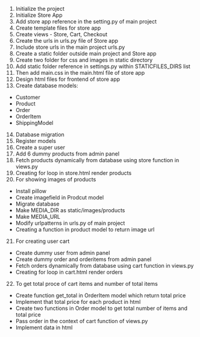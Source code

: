 1. Initialize the project
2. Initialize Store App
3. Add store app reference in the setting.py of main project
4. Create template files for store app
5. Create views - Store, Cart, Checkout
6. Create the urls in urls.py file of Store app
7. Include store urls in the main project urls.py 
8. Create a static folder outside main project and Store app
9. Create two folder for css and images in static directory
10. Add static folder reference in settings.py within STATICFILES_DIRS list
11. Then add main.css in the main.html file of store app
12. Design html files for frontend of store app
13. Create database models:
- Customer
- Product
- Order
- OrderItem
- ShippingModel
14. Database migration
15. Register models
16. Create a super user
17. Add 6 dummy products from admin panel
18. Fetch products dynamically from database using store function in views.py
19. Creating for loop in store.html render products
20. For showing images of products
- Install pillow
- Create imagefield in Prodcut model
- Migrate database
- Make MEDIA_DIR as static/images/products
- Make MEDIA_URL
- Modify urlpatterns in urls.py of main project
- Creating a function in product model to return image url
21. For creating user cart
- Create dummy user from admin panel
- Create dummy order and orderitems from admin panel
- Fetch orders dynamically from database using cart function in views.py
- Creating for loop in cart.html render orders
22. To get total proce of cart items and number of total items
- Create function get_total in OrderItem model which return total price
- Implement that total price for each product in html 
- Create two functions in Order model to get total number of items and total price
- Pass order in the context of cart function of views.py
- Implement data in html
